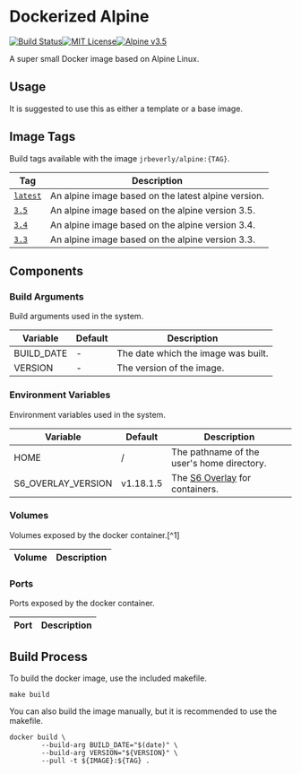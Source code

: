 # Dockerized Alpine
[![Build Status][ci-badge]][ci][![MIT License][license-badge]][license][![Alpine v3.5][alpine-badge]][alpine]

A super small Docker image based on Alpine Linux. 

## Usage

It is suggested to use this as either a template or a base image.

## Image Tags

Build tags available with the image `jrbeverly/alpine:{TAG}`.

| Tag | Description |
| --- | ----------- |
| [`latest`](/../tree/master) | An alpine image based on the latest alpine version. |
| [`3.5`](/../tree/V3.5) | An alpine image based on the alpine version 3.5. |
| [`3.4`](/../tree/V3.4) | An alpine image based on the alpine version 3.4. |
| [`3.3`](/../tree/V3.3) | An alpine image based on the alpine version 3.3. |

## Components
### Build Arguments

Build arguments used in the system.

| Variable | Default | Description |
| -------- | ------- |------------ |
| BUILD_DATE | - | The date which the image was built. |
| VERSION | - | The version of the image. |

### Environment Variables

Environment variables used in the system.

| Variable | Default | Description |
| -------- | ------- |------------ |
| HOME | / | The pathname of the user's home directory. |
| S6_OVERLAY_VERSION | v1.18.1.5 | The [S6 Overlay](https://github.com/just-containers/s6-overlay/releases) for containers. |

### Volumes

Volumes exposed by the docker container.[^1]

| Volume | Description |
| ------ | ----------- |

### Ports

Ports exposed by the docker container.

| Port | Description |
| ---- | ----------- |

## Build Process

To build the docker image, use the included makefile.

```
make build
```

You can also build the image manually, but it is recommended to use the makefile.

```
docker build \
		--build-arg BUILD_DATE="$(date)" \
		--build-arg VERSION="${VERSION}" \
		--pull -t ${IMAGE}:${TAG} .
```

[ci-badge]: /../badges/master/build.svg
[ci]: /../commits/master
[license-badge]: https://img.shields.io/badge/license-MIT-blue.svg?maxAge=2592000
[license]: /../blob/master/LICENSE
[alpine-badge]: https://img.shields.io/badge/alpine-3.5-green.svg?maxAge=2592000
[alpine]: https://alpinelinux.org/posts/Alpine-3.5.0-released.html